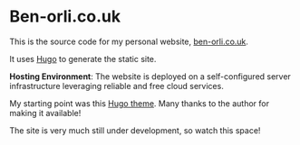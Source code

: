 # Ben-orli.co.uk

This is the source code for my personal website, [ben-orli.co.uk](https://ben-orli.co.uk).

It uses [Hugo](https://gohugo.io/) to generate the static site.

**Hosting Environment**: The website is deployed on a self-configured server infrastructure leveraging reliable and free cloud services.

My starting point was this [Hugo theme](https://github.com/schnerring/hugo-theme-gruvbox). Many thanks to the author for making it available!

The site is very much still under development, so watch this space!
